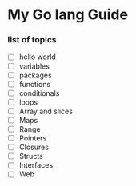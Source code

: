 # My Go lang Guide

### list of topics

* [ ] hello world
* [ ] variables
* [ ] packages
* [ ] functions
* [ ] conditionals
* [ ] loops
* [ ] Array and slices
* [ ] Maps
* [ ] Range
* [ ] Pointers
* [ ] Closures
* [ ] Structs
* [ ] Interfaces
* [ ] Web
